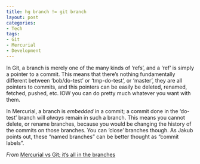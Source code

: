 ```yaml
---
title: hg branch != git branch
layout: post
categories:
- Tech
tags:
- Git
- Mercurial
- Development
---
```


In Git, a branch is merely one of the many kinds of ‘refs’, and a ‘ref’ is simply a pointer to a commit. This means that there’s nothing fundamentally different between ‘bob/do-test’ or ‘tmp-do-test’, or ‘master’, they are all pointers to commits, and this pointers can be easily be deleted, renamed, fetched, pushed, etc. IOW you can do pretty much whatever you want with them.

In Mercurial, a branch is *embedded* in a commit; a commit done in the ‘do-test’ branch will *always* remain in such a branch. This means you cannot delete, or rename branches, because you would be changing the history of the commits on those branches. You can ‘close’ branches though. As Jakub points out, these “named branches” can be better thought as “commit labels”.

*From* [Mercurial vs Git; it’s all in the branches](http://felipec.wordpress.com/2011/01/16/mercurial-vs-git-its-all-in-the-branches/)




